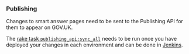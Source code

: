 ### Publishing

Changes to smart answer pages need to be sent to the Publishing API for them to appear on GOV.UK.

The [rake task `publishing_api:sync_all`](../../lib/tasks/publishing_api.rake) needs to be run once you have deployed your changes in each environment and can be done in [Jenkins](https://deploy.integration.publishing.service.gov.uk/job/run-rake-task/parambuild/?TARGET_APPLICATION=smartanswers&MACHINE_CLASS=calculators_frontend&RAKE_TASK=publishing_api:sync_all).

